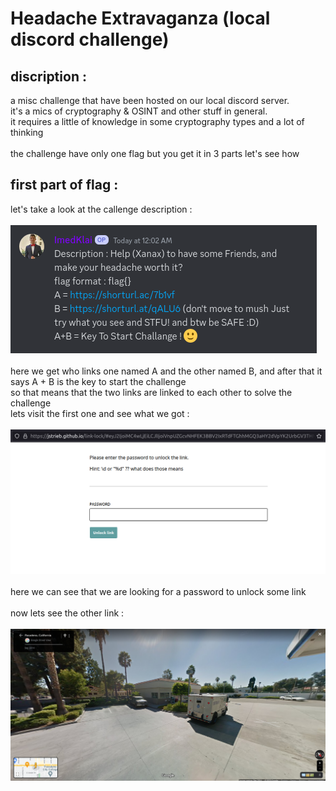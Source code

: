 # Headache Extravaganza (local discord challenge)

## discription :
a misc challenge that have been hosted on our local discord server.<br>
it's a mics of cryptography & OSINT and other stuff in general.<br>
it requires a little of knowledge in some cryptography types and a lot of thinking 
<br>
<br>
the challenge have only one flag but you get it in 3 parts let's see how 
## first part of flag :
let's take a look at the callenge description : 
<br><br>
<img src="images/2023-07-28_08-37.png">
<br>
<br>
here we get who links one named A and the other named B, and after that it says A + B is the key to start the challenge <br>
so that means that the two links are linked to each other to solve the challenge <br>
lets visit the first one and see what we got :
<br>
<br>
<img src="images/2023-07-28_08-54.png">
<br>
<br>
here we can see that we are looking for a password to unlock some link 
<br>
<br>
now lets see the other link :
<br>
<br>
<img src="images/2023-07-28_09-01.png">
